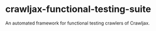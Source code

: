 crawljax-functional-testing-suite
=================================

An automated framework for functional testing crawlers of Crawljax.
